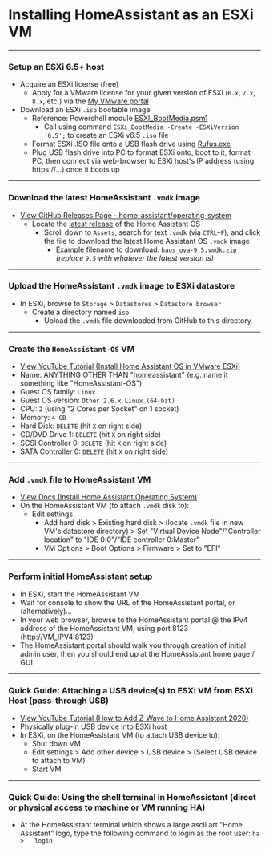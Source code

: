 <!-- ------------------------------------------------------------ -->

# Installing HomeAssistant as an ESXi VM


<!-- ------------------------------------------------------------ -->

***
### Setup an ESXi 6.5+ host
  - Acquire an ESXi license (free)
    - Apply for a VMware license for your given version of ESXi (`6.x`, `7.x`, `8.x`, etc.) via the [My VMware portal](https://my.vmware.com/group/vmware/my-licenses)
  - Download an ESXi `.iso` bootable image
    - Reference: Powershell module [ESXI_BootMedia.psm1](https://github.com/mcavallo-git/Coding/blob/main/powershell/_WindowsPowerShell/Modules/ESXi_BootMedia/ESXi_BootMedia.psm1)
      - Call using command `ESXi_BootMedia -Create -ESXiVersion '6.5';` to create an ESXi v6.5 `.iso` file
    - Format ESXi .ISO file onto a USB flash drive using [Rufus.exe](https://rufus.ie/downloads/)
    - Plug USB flash drive into PC to format ESXi onto, boot to it, format PC, then connect via web-browser to ESXi host's IP address (using https://...) once it boots up


<!-- ------------------------------------------------------------ -->

***
### Download the latest HomeAssistant `.vmdk` image
  - [View GitHub Releases Page - home-assistant/operating-system](https://github.com/home-assistant/operating-system/releases/)
    - Locate the [latest release](https://github.com/home-assistant/operating-system/releases/latest) of the Home Assistant OS
      - Scroll down to `Assets`, search for text `.vmdk` (via `CTRL+F`), and click the file to download the latest Home Assistant OS `.vmdk` image
        - Example filename to download:  [`haos_ova-9.5.vmdk.zip`](https://github.com/home-assistant/operating-system/releases/download/9.5/haos_ova-9.5.vmdk.zip)   *(replace `9.5` with whatever the latest version is)*


<!-- ------------------------------------------------------------ -->

***
### Upload the HomeAssistant `.vmdk` image to ESXi datastore
  - In ESXi, browse to `Storage` > `Datastores` > `Datastore browser`
    - Create a directory named `iso`
      - Upload the `.vmdk` file downloaded from GitHub to this directory


<!-- ------------------------------------------------------------ -->

***
### Create the `HomeAssistant-OS` VM
  - [View YouTube Tutorial (Install Home Assistant OS in VMware ESXi)](https://www.youtube.com/watch?v=IxrF87VBTCg)
  - Name:  ANYTHING OTHER THAN "homeassistant" (e.g. name it something like "HomeAssistant-OS")
  - Guest OS family: `Linux`
  - Guest OS version: `Other 2.6.x Linux (64-bit)`
  - CPU: `2` (using "2 Cores per Socket" on 1 socket)
  - Memory: `4 GB`
  - Hard Disk:  `DELETE`  (hit `X` on right side)
  - CD/DVD Drive 1:    `DELETE`  (hit `X` on right side)
  - SCSI Controller 0: `DELETE`  (hit `X` on right side)
  - SATA Controller 0: `DELETE`  (hit `X` on right side)


<!-- ------------------------------------------------------------ -->

***
### Add `.vmdk` file to HomeAssistant VM
  - [View Docs (Install Home Assistant Operating System)](https://www.home-assistant.io/installation/linux)
  - On the HomeAssistant VM (to attach `.vmdk` disk to):
    - Edit settings
      - Add hard disk > Existing hard disk > (locate `.vmdk` file in new VM's datastore directory) > Set "Virtual Device Node"/"Controller location" to "IDE 0:0"/"IDE controller 0:Master"
      - VM Options > Boot Options > Firmware > Set to "EFI"


<!-- ------------------------------------------------------------ -->

***
### Perform initial HomeAssistant setup
  - In ESXi, start the HomeAssistant VM
  - Wait for console to show the URL of the HomeAssistant portal, or (alternatively)...
  - In your web browser, browse to the HomeAssistant portal @ the IPv4 address of the HomeAssistant VM, using port 8123 (http://VM_IPV4:8123)
  - The HomeAssistant portal should walk you through creation of initial admin user, then you should end up at the HomeAssistant home page / GUI


<!-- ------------------------------------------------------------ -->

***
### Quick Guide: Attaching a USB device(s) to ESXi VM from ESXi Host (pass-through USB)
  - [View YouTube Tutorial (How to Add Z-Wave to Home Assistant 2020)](https://www.youtube.com/watch?v=W0HD5mTqocA)
  - Physically plug-in USB device into ESXi host
  - In ESXi, on the HomeAssistant VM (to attach USB device to):
    - Shut down VM
    - Edit settings > Add other device > USB device > (Select USB device to attach to VM)
    - Start VM


<!-- ------------------------------------------------------------ -->

***
### Quick Guide: Using the shell terminal in HomeAssistant (direct or physical access to machine or VM running HA)
  - At the HomeAssistant terminal which shows a large ascii art "Home Assistant" logo, type the following command to login as the root user:
    `ha >   login`


<!-- ---------------------------------------------------------
#
# Citation(s)
#
#   docs.vmware.com  |  "Add USB Devices from an ESXi Host to a Virtual Machine"  |  https://docs.vmware.com/en/VMware-vSphere/6.5/com.vmware.vsphere.vm_admin.doc/GUID-68A08879-1744-4FF9-A856-D66C4AAB68AB.html
#
#   www.awesome-ha.com  |  "Awesome Home Assistant"  |  https://www.awesome-ha.com/
#
#   www.home-assistant.io  |  "Linux - Home Assistant"  |  https://www.home-assistant.io/installation/linux
#
#   www.youtube.com  |  "Install Home Assistant OS in VMware ESXi | Don't Miss These CRITICAL STEPS! - YouTube"  |  https://www.youtube.com/watch?v=IxrF87VBTCg
#
---------------------------------------------------------- -->